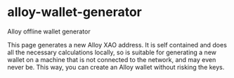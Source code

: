 # alloy-wallet-generator
Alloy offline wallet generator

This page generates a new Alloy XAO address. It is self contained and does all the necessary calculations locally, so is suitable for generating a new wallet on a machine that is not connected to the network, and may even never be. This way, you can create an Alloy wallet without risking the keys.
